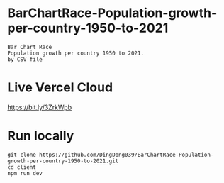 # BarChartRace-Population-growth-per-country-1950-to-2021
```
Bar Chart Race
Population growth per country 1950 to 2021.
by CSV file
```

# Live Vercel Cloud
https://bit.ly/3ZrkWpb

# Run locally
```
git clone https://github.com/DingDong039/BarChartRace-Population-growth-per-country-1950-to-2021.git
cd client
npm run dev
```
